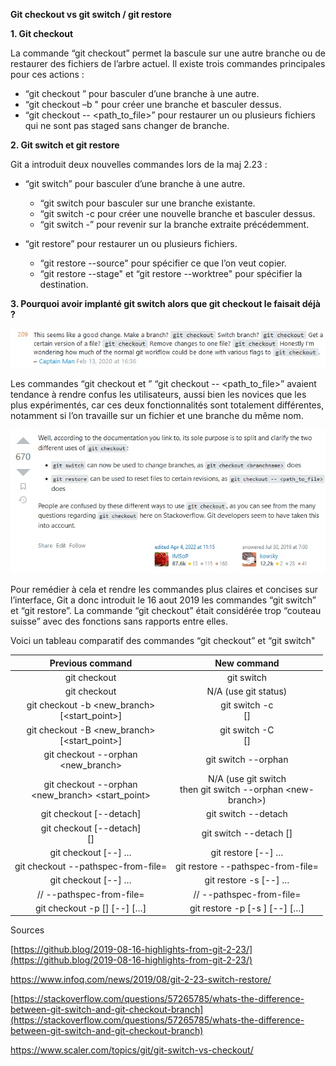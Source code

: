 **Git checkout vs git switch / git restore**

 **1. Git checkout**
    

La commande “git checkout” permet la bascule sur une autre branche ou de restaurer des fichiers de l’arbre actuel.
Il existe trois commandes principales pour ces actions :

-   “git checkout <branchname>” pour basculer d’une branche à une autre.
-   “git checkout –b <branchname>" pour créer une branche et basculer dessus.
-   “git checkout -- <path_to_file>” pour restaurer un ou plusieurs fichiers qui ne sont pas staged sans changer de branche.
    

**2.  **Git switch et git restore****
    

Git a introduit deux nouvelles commandes lors de la maj 2.23 :
-   “git switch” pour basculer d’une branche à une autre.
	-   “git switch <branchname> pour basculer sur une branche existante. 
	-   “git switch -c <branchname> pour créer une nouvelle branche et basculer dessus.
	-   “git switch -” pour revenir sur la branche extraite précédemment.
    

-   “git restore” pour restaurer un ou plusieurs fichiers.
	-   “git restore --source" pour spécifier ce que l’on veut copier.
	-   “git restore --stage" et “git restore --worktree" pour spécifier la destination.
    

**3.  Pourquoi avoir implanté git switch alors que git checkout le faisait déjà ?**

![Alt text](stackoverflowexemple.jpg)
    

Les commandes “git  checkout <branchname> et ” “git checkout -- <path_to_file>” avaient tendance à rendre confus les utilisateurs, aussi bien les novices que les plus expérimentés, car ces deux fonctionnalités sont totalement différentes, notamment si l’on travaille sur un fichier et une branche du même nom.
 
![Alt text](stackoverflowexemple2.jpg)


Pour remédier à cela et rendre les commandes plus claires et concises sur l’interface, Git a donc introduit le 16 aout 2019 les commandes “git switch” et “git restore”. La commande “git checkout” était considérée trop “couteau suisse” avec des fonctions sans rapports entre elles.

Voici un tableau comparatif des commandes “git  checkout” et “git switch"

|                 **Previous command**                	|                                 **New command**                                 	|
|:---------------------------------------------------:	|:-------------------------------------------------------------------------------:	|
| git checkout <branch>                               	| git switch <branch>                                                             	|
| git checkout                                        	| N/A (use git status)                                                            	|
| git checkout -b <new_branch><br>[<start_point>]     	| git switch -c <new-branch><br>[<start-point>]                                   	|
| git checkout -B <new_branch><br>[<start_point>]     	| git switch -C <new-branch><br>[<start-point>]                                   	|
| git checkout --orphan<br><new_branch>               	| git switch --orphan<br><new-branch>                                             	|
| git checkout --orphan<br><new_branch> <start_point> 	| N/A (use git switch <start-point><br>then git switch --orphan <new-<br>branch>) 	|
| git checkout [--detach]<br><commit>                 	| git switch --detach <commit>                                                    	|
| git checkout [--detach]<br>[<branch>]               	| git switch --detach [<branch>]                                                  	|
| git checkout [--] <pathspec>…                       	| git restore [--] …                                                              	|
| git checkout --pathspec-from-file=<file>              | git restore --pathspec-from-file=<file>                                          	|
| git checkout <tree-ish> [--] <pathspec>…              | git restore -s <tree> [--] <pathspec>…                                            |
| // --pathspec-from-file=<file>                        | // --pathspec-from-file=<file>                                                    |
| git checkout -p [<tree-ish>] [--] [<pathspec>…]       | git restore -p [-s <tree>] [--] [<pathspec>…]                                     |

Sources

[https://github.blog/2019-08-16-highlights-from-git-2-23/](https://github.blog/2019-08-16-highlights-from-git-2-23/)

https://www.infoq.com/news/2019/08/git-2-23-switch-restore/

[https://stackoverflow.com/questions/57265785/whats-the-difference-between-git-switch-and-git-checkout-branch](https://stackoverflow.com/questions/57265785/whats-the-difference-between-git-switch-and-git-checkout-branch)

https://www.scaler.com/topics/git/git-switch-vs-checkout/
